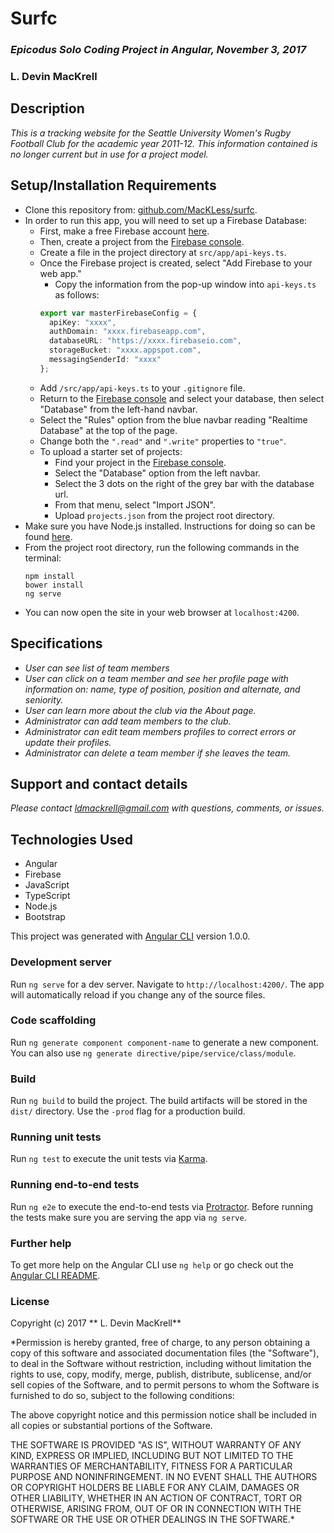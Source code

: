 # Surfc

### _Epicodus Solo Coding Project in Angular, November 3, 2017_

### L. Devin MacKrell

## Description

_This is a tracking website for the Seattle University Women's Rugby Football Club for the academic year 2011-12. This information contained is no longer current but in use for a project model._

## Setup/Installation Requirements

* Clone this repository from: [github.com/MacKLess/surfc](https://github.com/MacKLess/surfc.git).
* In order to run this app, you will need to set up a Firebase Database:
  * First, make a free Firebase account [here](https://firebase.google.com/).
  * Then, create a project from the [Firebase console](https://console.firebase.google.com/).
  * Create a file in the project directory at ```src/app/api-keys.ts```.
  * Once the Firebase project is created, select "Add Firebase to your web app."
    * Copy the information from the pop-up window into ```api-keys.ts``` as follows:
    ```typescript
    export var masterFirebaseConfig = {
      apiKey: "xxxx",
      authDomain: "xxxx.firebaseapp.com",
      databaseURL: "https://xxxx.firebaseio.com",
      storageBucket: "xxxx.appspot.com",
      messagingSenderId: "xxxx"
    };
    ```
  * Add ```/src/app/api-keys.ts``` to your ```.gitignore``` file.
  * Return to the [Firebase console](https://console.firebase.google.com/) and select your database, then select "Database" from the left-hand navbar.
  * Select the "Rules" option from the blue navbar reading "Realtime Database" at the top of the page.
  * Change both the ```".read"``` and ```".write"``` properties to ```"true"```.
  * To upload a starter set of projects:
    * Find your project in the [Firebase console](https://console.firebase.google.com/).
    * Select the "Database" option from the left navbar.
    * Select the 3 dots on the right of the grey bar with the database url.
    * From that menu, select "Import JSON".
    * Upload ```projects.json``` from the project root directory.
* Make sure you have Node.js installed. Instructions for doing so can be found [here](https://www.learnhowtoprogram.com/javascript/getting-started-with-javascript-2f9a73dc-b7f5-4a22-9101-e69d49f552ac/installing-node-js).
* From the project root directory, run the following commands in the terminal:
  ```
  npm install
  bower install
  ng serve
  ```
* You can now open the site in your web browser at ```localhost:4200```.

## Specifications

* _User can see list of team members_
* _User can click on a team member and see her profile page with information on: name, type of position, position and alternate, and seniority._
* _User can learn more about the club via the About page._
* _Administrator can add team members to the club._
* _Administrator can edit team members profiles to correct errors or update their profiles._
* _Administrator can delete a team member if she leaves the team._

## Support and contact details

_Please contact [ldmackrell@gmail.com](mailto:ldmackrell@gmail.com) with questions, comments, or issues._

## Technologies Used

* Angular
* Firebase
* JavaScript
* TypeScript
* Node.js
* Bootstrap

This project was generated with [Angular CLI](https://github.com/angular/angular-cli) version 1.0.0.

### Development server

Run `ng serve` for a dev server. Navigate to `http://localhost:4200/`. The app will automatically reload if you change any of the source files.

### Code scaffolding

Run `ng generate component component-name` to generate a new component. You can also use `ng generate directive/pipe/service/class/module`.

### Build

Run `ng build` to build the project. The build artifacts will be stored in the `dist/` directory. Use the `-prod` flag for a production build.

### Running unit tests

Run `ng test` to execute the unit tests via [Karma](https://karma-runner.github.io).

### Running end-to-end tests

Run `ng e2e` to execute the end-to-end tests via [Protractor](http://www.protractortest.org/).
Before running the tests make sure you are serving the app via `ng serve`.

### Further help

To get more help on the Angular CLI use `ng help` or go check out the [Angular CLI README](https://github.com/angular/angular-cli/blob/master/README.md).

### License

Copyright (c) 2017 ** L. Devin MacKrell**

*Permission is hereby granted, free of charge, to any person obtaining a copy
of this software and associated documentation files (the "Software"), to deal
in the Software without restriction, including without limitation the rights
to use, copy, modify, merge, publish, distribute, sublicense, and/or sell
copies of the Software, and to permit persons to whom the Software is
furnished to do so, subject to the following conditions:

The above copyright notice and this permission notice shall be included in all
copies or substantial portions of the Software.

THE SOFTWARE IS PROVIDED "AS IS", WITHOUT WARRANTY OF ANY KIND, EXPRESS OR
IMPLIED, INCLUDING BUT NOT LIMITED TO THE WARRANTIES OF MERCHANTABILITY,
FITNESS FOR A PARTICULAR PURPOSE AND NONINFRINGEMENT. IN NO EVENT SHALL THE
AUTHORS OR COPYRIGHT HOLDERS BE LIABLE FOR ANY CLAIM, DAMAGES OR OTHER
LIABILITY, WHETHER IN AN ACTION OF CONTRACT, TORT OR OTHERWISE, ARISING FROM,
OUT OF OR IN CONNECTION WITH THE SOFTWARE OR THE USE OR OTHER DEALINGS IN THE
SOFTWARE.*
